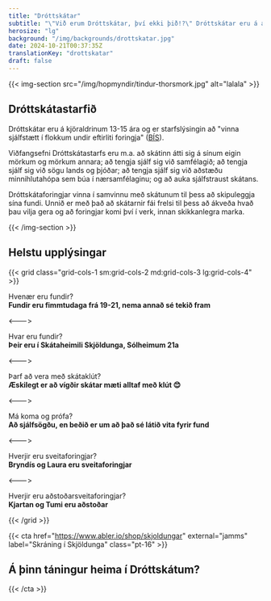 ```yaml
---
title: "Dróttskátar"
subtitle: "\"Við erum Dróttskátar, því ekki þið!?\" Dróttskátar eru á aldrinum 13-15 og eitt hressasta aldursbilið."
herosize: "lg"
background: "/img/backgrounds/drottskatar.jpg"
date: 2024-10-21T00:37:35Z
translationKey: "drottskatar"
draft: false
---
```


{{< img-section src="/img/hopmyndir/tindur-thorsmork.jpg" alt="lalala" >}}

## Dróttskátastarfið

Dróttskátar eru á kjöraldrinum 13-15 ára og er starfslýsingin að "vinna sjálfstætt í flokkum undir eftirliti foringja" ([BÍS](https://skatarnir.is/drottskatar-2/)).

Viðfangsefni Dróttskátastarfs eru m.a. að skátinn átti sig á sínum eigin mörkum og mörkum annara; að tengja sjálf sig við samfélagið; að tengja sjálf sig við sögu lands og þjóðar; að tengja sjálf sig við aðstæðu minnihlutahópa sem búa í nærsamfélaginu; og að auka sjálfstraust skátans.

Dróttskátaforingjar vinna í samvinnu með skátunum til þess að skipuleggja sína fundi. Unnið er með það að skátarnir fái frelsi til þess að ákveða hvað þau vilja gera og að foringjar komi því í verk, innan skikkanlegra marka.

{{< /img-section >}}

## Helstu upplýsingar

{{< grid class="grid-cols-1 sm:grid-cols-2 md:grid-cols-3 lg:grid-cols-4" >}}

Hvenær eru fundir? <br /> **Fundir eru fimmtudaga frá 19-21, nema annað sé tekið fram**

<--->

Hvar eru fundir? <br /> **Þeir eru í Skátaheimili Skjöldunga, Sólheimum 21a**

<--->

Þarf að vera með skátaklút? <br /> **Æskilegt er að vígðir skátar mæti alltaf með klút 😊**

<--->

Má koma og prófa? <br /> **Að sjálfsögðu, en beðið er um að það sé látið vita fyrir fund**

<--->

Hverjir eru sveitaforingjar? <br /> **Bryndís og Laura eru sveitaforingjar**

<--->

Hverjir eru aðstoðarsveitaforingjar? <br /> **Kjartan og Tumi eru aðstoðar**

{{< /grid >}}

{{< cta href="https://www.abler.io/shop/skjoldungar" external="jamms" label="Skráning í Skjöldunga" class="pt-16" >}}

## Á þinn táningur heima í Dróttskátum?

{{< /cta >}}